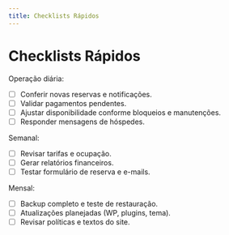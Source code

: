```yaml
---
title: Checklists Rápidos
---
```


# Checklists Rápidos

Operação diária:
- [ ] Conferir novas reservas e notificações.
- [ ] Validar pagamentos pendentes.
- [ ] Ajustar disponibilidade conforme bloqueios e manutenções.
- [ ] Responder mensagens de hóspedes.

Semanal:
- [ ] Revisar tarifas e ocupação.
- [ ] Gerar relatórios financeiros.
- [ ] Testar formulário de reserva e e-mails.

Mensal:
- [ ] Backup completo e teste de restauração.
- [ ] Atualizações planejadas (WP, plugins, tema).
- [ ] Revisar políticas e textos do site.
